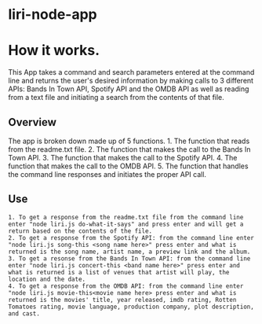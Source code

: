 # liri-node-app
# How it works.
This App takes a command and search parameters entered at the command line and returns the user's desired information by making calls to 3 different APIs: Bands In Town API, Spotify API and the OMDB API as well as reading from a text file and initiating a search from the contents of that file.
## Overview
The app is broken down made up of 5 functions. 
    1. The function that reads from the readme.txt file.
    2. The function that makes the call to the Bands In Town API.
    3. The function that makes the call to the Spotify API.
    4. The function that makes the call to the OMDB API.
    5. The function that handles the command line responses and initiates the proper API call.

## Use
    1. To get a response from the readme.txt file from the command line enter "node liri.js do-what-it-says" and press enter and will get a return based on the contents of the file.
    2. To get a response from the Spotify API: from the command line enter "node liri.js song-this <song name here>" press enter and what is returned is the song name, artist name, a preview link and the album.
    3. To get a resonse from the Bands In Town API: from the command line enter "node liri.js concert-this <band name here>" press enter and what is returned is a list of venues that artist will play, the location and the date.
    4. To get a response from the OMDB API: from the command line enter "node liri.js movie-this<movie name here> press enter and what is returned is the movies' title, year released, imdb rating, Rotten Tomatoes rating, movie language, production company, plot description, and cast.
